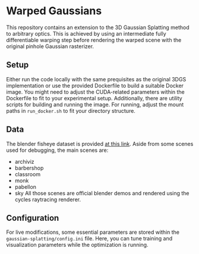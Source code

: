 # Warped Gaussians
This repository contains an extension to the 3D Gaussian Splatting method to arbitrary optics. This is achieved by using an intermediate fully differentiable warping step before rendering the warped scene with the original pinhole Gaussian rasterizer.

## Setup 
Either run the code locally with the same prequisites as the original 3DGS implementation or use the provided Dockerfile to build a suitable Docker image. You might need to adjust the CUDA-related parameters within the Dockerfile to fit to your experimental setup. Additionally, there are utility scripts for building and running the image. For running, adjust the mount paths in `run_docker.sh` to fit your directory structure.

## Data
The blender fisheye dataset is provided [at this link](https://nextcloud.mip.informatik.uni-kiel.de/index.php/s/oPJEnd7FQq9s86m). Aside from some scenes used for debugging, the main scenes are:
- archiviz
- barbershop
- classroom
- monk 
- pabellon
- sky
All those scenes are official blender demos and rendered using the cycles raytracing renderer.

## Configuration
For live modifications, some essential parameters are stored within the `gaussian-splatting/config.ini` file. Here, you can tune training and visualization parameters while the optimization is running. 